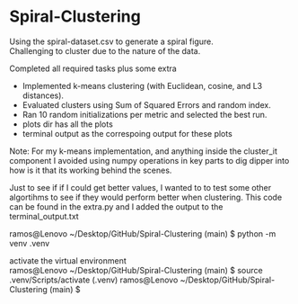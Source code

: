 # Spiral-Clustering
Using the spiral-dataset.csv to generate a spiral figure.  
Challenging to cluster due to the nature of the data.

Completed all required tasks plus some extra
- Implemented k-means clustering (with Euclidean, cosine, and L3 distances).  
- Evaluated clusters using Sum of Squared Errors and random index.  
- Ran 10 random initializations per metric and selected the best run.  
- plots dir has all the plots
- terminal output as the correspoing output for these plots

Note: For my k-means implementation, and anything inside the cluster_it component I avoided using numpy operations in key parts to dig dipper into how is it that its working behind the scenes.

Just to see if if I could get better values, I wanted to to test some other algortihms to see if they would perform better when clustering. This code can be found in the extra.py and I added the output to the terminal_output.txt

ramos@Lenovo ~/Desktop/GitHub/Spiral-Clustering (main)
$ python -m venv .venv

activate the virtual environment  
ramos@Lenovo ~/Desktop/GitHub/Spiral-Clustering (main)
$ source .venv/Scripts/activate
(.venv)
ramos@Lenovo ~/Desktop/GitHub/Spiral-Clustering (main)
$

